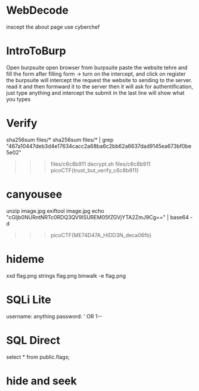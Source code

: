 
# WebDecode

inscept the about page
use cyberchef

# IntroToBurp

Open burpsuite
open browser from burpsuite
paste the website tehre and fill the form
after filling form -> turn on the intercept, and click on register
the burpsuite will intercept the request the website to sending to the server. 
read it and then formward it to the server
then it will ask for authentification, just type anything and intercept the submit
in the last line will show what you types 


# Verify

sha256sum files/*
sha256sum files/* | grep "467a10447deb3d4e17634cacc2a68ba6c2bb62a6637dad9145ea673bf0be5e02"
>>> files/c6c8b911
decrypt.sh files/c6c8b911
>>> picoCTF{trust_but_verify_c6c8b911}

# canyousee

unzip image.jpg
exiftool image.jpg
echo "cGljb0NURntNRTc0RDQ3QV9ISUREM05fZGVjYTA2ZmJ9Cg==" | base64 -d   
>>> picoCTF{ME74D47A_HIDD3N_deca06fb}

# hideme

xxd flag.png
strings flag.png
binwalk -e flag.png

#  SQLi Lite

username: anything
password: ' OR 1--

# SQL Direct

select * from public.flags;

# hide and seek
